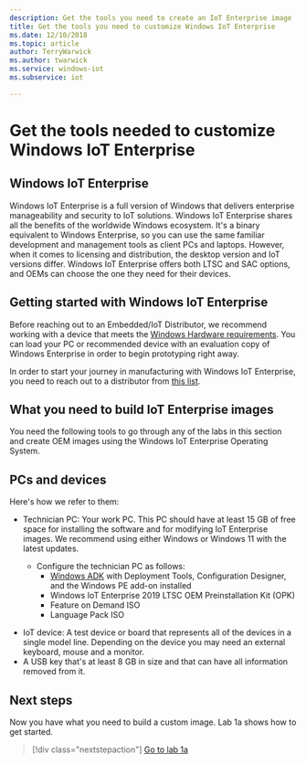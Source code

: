 ```yaml
---
description: Get the tools you need to create an IoT Enterprise image
title: Get the tools you need to customize Windows IoT Enterprise
ms.date: 12/10/2018
ms.topic: article
author: TerryWarwick
ms.author: twarwick
ms.service: windows-iot
ms.subservice: iot

---
```


# Get the tools needed to customize Windows IoT Enterprise

## Windows IoT Enterprise

Windows IoT Enterprise is a full version of Windows that delivers enterprise manageability and security to IoT solutions. Windows IoT Enterprise shares all the benefits of the worldwide Windows ecosystem. It's a binary equivalent to Windows Enterprise, so you can use the same familiar development and management tools as client PCs and laptops. However, when it comes to licensing and distribution, the desktop version and IoT versions differ. Windows IoT Enterprise offers both LTSC and SAC options, and OEMs can choose the one they need for their devices.

## Getting started with Windows IoT Enterprise

Before reaching out to an Embedded/IoT Distributor, we recommend working with a device that meets the [Windows Hardware requirements](/windows-hardware/design/minimum/minimum-hardware-requirements-overview). You can load your PC or recommended device with an evaluation copy of Windows Enterprise in order to begin prototyping right away.  

In order to start your journey in manufacturing with Windows IoT Enterprise, you need to reach out to a distributor from [this list](https://query.prod.cms.rt.microsoft.com/cms/api/am/binary/RWCpaM).

## What you need to build IoT Enterprise images

You need the following tools to go through any of the labs in this section and create OEM images using the Windows IoT Enterprise Operating System.

## PCs and devices

Here's how we refer to them:

- Technician PC: Your work PC. This PC should have at least 15 GB of free space for installing the software and for modifying IoT Enterprise images. We recommend using either Windows or Windows 11 with the latest updates.

  - Configure the technician PC as follows:
    - [Windows ADK](/windows-hardware/get-started/adk-install) with Deployment Tools, Configuration Designer, and the Windows PE add-on installed
    - Windows IoT Enterprise 2019 LTSC OEM Preinstallation Kit (OPK)
    - Feature on Demand ISO
    - Language Pack ISO

<!-- TODO: We can instruct how to create an ISO file from a folder to add files to a VM in Audit Mode.  Using "Deployment and Imaging Tools CMD" from ADK. Run: OSCDIMG -n -d -m FolderWithFiles Destinationfile.ISO. 
Or we can just create a disk vhdx.
-->
- IoT device: A test device or board that represents all of the devices in a single model line. Depending on the device you may need an external keyboard, mouse and a monitor.
- A USB key that's at least 8 GB in size and that can have all information removed from it.

## Next steps

Now you have what you need to build a custom image. Lab 1a shows how to get started.

>[!div class="nextstepaction"]
>[Go to lab 1a](iot-ent-create-a-basic-image.md)

